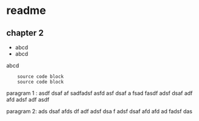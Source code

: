 # readme


## chapter 2

* abcd
* abcd

abcd

		source code block
		source code block

paragram 1 : asdf dsaf af sadfadsf asfd asf dsaf a fsad fasdf adsf dsaf adf afd adsf adf asdf 

paragram 2: ads dsaf afds df adf adsf dsa f adsf dsaf afd afd ad fadsf das 


